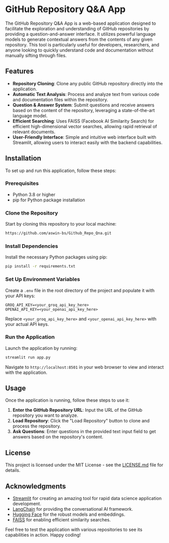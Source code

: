 # GitHub Repository Q&A App

The GitHub Repository Q&A App is a web-based application designed to facilitate the exploration and understanding of GitHub repositories by providing a question-and-answer interface. It utilizes powerful language models to generate contextual answers from the contents of any given repository. This tool is particularly useful for developers, researchers, and anyone looking to quickly understand code and documentation without manually sifting through files.

## Features

- **Repository Cloning**: Clone any public GitHub repository directly into the application.
- **Automatic Text Analysis**: Process and analyze text from various code and documentation files within the repository.
- **Question & Answer System**: Submit questions and receive answers based on the content of the repository, leveraging a state-of-the-art language model.
- **Efficient Searching**: Uses FAISS (Facebook AI Similarity Search) for efficient high-dimensional vector searches, allowing rapid retrieval of relevant documents.
- **User-Friendly Interface**: Simple and intuitive web interface built with Streamlit, allowing users to interact easily with the backend capabilities.

## Installation

To set up and run this application, follow these steps:

### Prerequisites

- Python 3.8 or higher
- pip for Python package installation

### Clone the Repository

Start by cloning this repository to your local machine:

```bash
https://github.com/aswin-bs/Github_Repo_Qna.git
```

### Install Dependencies

Install the necessary Python packages using pip:

```bash
pip install -r requirements.txt
```

### Set Up Environment Variables

Create a `.env` file in the root directory of the project and populate it with your API keys:

```plaintext
GROQ_API_KEY=<your_groq_api_key_here>
OPENAI_API_KEY=<your_openai_api_key_here>
```

Replace `<your_groq_api_key_here>` and `<your_openai_api_key_here>` with your actual API keys.

### Run the Application

Launch the application by running:

```bash
streamlit run app.py
```

Navigate to `http://localhost:8501` in your web browser to view and interact with the application.

## Usage

Once the application is running, follow these steps to use it:

1. **Enter the GitHub Repository URL**: Input the URL of the GitHub repository you want to analyze.
2. **Load Repository**: Click the "Load Repository" button to clone and process the repository.
3. **Ask Questions**: Enter questions in the provided text input field to get answers based on the repository's content.

## License

This project is licensed under the MIT License - see the [LICENSE.md](LICENSE.md) file for details.

## Acknowledgments

- [Streamlit](https://streamlit.io/) for creating an amazing tool for rapid data science application development.
- [LangChain](https://langchain.com/) for providing the conversational AI framework.
- [Hugging Face](https://huggingface.co/) for the robust models and embeddings.
- [FAISS](https://github.com/facebookresearch/faiss) for enabling efficient similarity searches.

Feel free to test the application with various repositories to see its capabilities in action. Happy coding!
